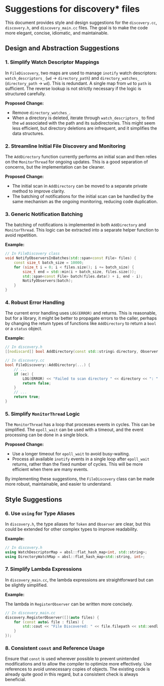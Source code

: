 # Suggestions for discovery* files

This document provides style and design suggestions for the `discovery.cc`, `discovery.h`, and `discovery_main.cc` files. The goal is to make the code more elegant, concise, idiomatic, and maintainable.

## Design and Abstraction Suggestions

### 1. Simplify Watch Descriptor Mappings

In `FileDiscovery`, two maps are used to manage `inotify` watch descriptors: `watch_descriptors_` (`wd` -> `directory_path`) and `directory_watches_` (`directory_path` -> `wd`). This is redundant. A single map from `wd` to `path` is sufficient. The reverse lookup is not strictly necessary if the logic is structured carefully.

**Proposed Change:**

- Remove `directory_watches_`.
- When a directory is deleted, iterate through `watch_descriptors_` to find the `wd` associated with the path and its subdirectories. This might seem less efficient, but directory deletions are infrequent, and it simplifies the data structures.

### 2. Streamline Initial File Discovery and Monitoring

The `AddDirectory` function currently performs an initial scan and then relies on the `MonitorThread` for ongoing updates. This is a good separation of concerns, but the implementation can be cleaner.

**Proposed Change:**

- The initial scan in `AddDirectory` can be moved to a separate private method to improve clarity.
- The batching of notifications for the initial scan can be handled by the same mechanism as the ongoing monitoring, reducing code duplication.

### 3. Generic Notification Batching

The batching of notifications is implemented in both `AddDirectory` and `MonitorThread`. This logic can be extracted into a separate helper function to avoid repetition.

**Example:**

```cpp
// In FileDiscovery class
void NotifyObserversInBatches(std::span<const File> files) {
    const size_t batch_size = 10000;
    for (size_t i = 0; i < files.size(); i += batch_size) {
        size_t end = std::min(i + batch_size, files.size());
        std::span<const File> batch(files.data() + i, end - i);
        NotifyObservers(batch);
    }
}
```

### 4. Robust Error Handling

The current error handling uses `LOG(ERROR)` and returns. This is reasonable, but for a library, it might be better to propagate errors to the caller, perhaps by changing the return types of functions like `AddDirectory` to return a `bool` or a `status` object.

**Example:**

```cpp
// In discovery.h
[[nodiscard]] bool AddDirectory(const std::string& directory, Observer initial_observer);

// In discovery.cc
bool FileDiscovery::AddDirectory(...) {
    // ...
    if (ec) {
        LOG(ERROR) << "Failed to scan directory " << directory << ": " << ec.message();
        return false;
    }
    // ...
    return true;
}
```

### 5. Simplify `MonitorThread` Logic

The `MonitorThread` has a loop that processes events in cycles. This can be simplified. The `epoll_wait` can be used with a timeout, and the event processing can be done in a single block.

**Proposed Change:**

- Use a longer timeout for `epoll_wait` to avoid busy-waiting.
- Process all available `inotify` events in a single loop after `epoll_wait` returns, rather than the fixed number of cycles. This will be more efficient when there are many events.

By implementing these suggestions, the `FileDiscovery` class can be made more robust, maintainable, and easier to understand.


## Style Suggestions

### 6. Use `using` for Type Aliases

In `discovery.h`, the type aliases for `Token` and `Observer` are clear, but this could be extended for other complex types to improve readability.

**Example:**

```cpp
// In discovery.h
using WatchDescriptorMap = absl::flat_hash_map<int, std::string>;
using DirectoryWatchMap = absl::flat_hash_map<std::string, int>;
```

### 7. Simplify Lambda Expressions

In `discovery_main.cc`, the lambda expressions are straightforward but can be slightly simplified.

**Example:**

The lambda in `RegisterObserver` can be written more concisely.

```cpp
// In discovery_main.cc
discovery.RegisterObserver([](auto files) {
    for (const auto& file : files) {
        std::cout << "File Discovered: " << file.filepath << std::endl;
    }
});
```

### 8. Consistent `const` and Reference Usage

Ensure that `const` is used wherever possible to prevent unintended modifications and to allow the compiler to optimize more effectively. Use references to avoid unnecessary copies of objects. The existing code is already quite good in this regard, but a consistent check is always beneficial.
